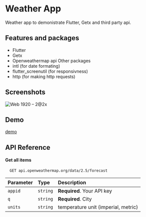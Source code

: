 
# Weather App

Weather app to demonistrate Flutter, Getx and third party api.


## Features and packages

- Flutter
- Getx
- Openweathermap api
Other packages
- intl (for date formating)
- flutter_screenutil (for responsivness)
- http (for making http requests)


## Screenshots

![Web 1920 – 2@2x](https://user-images.githubusercontent.com/78848952/212560708-1b30175c-c12f-44c1-92d5-72a38198d50b.jpg)


## Demo

[demo](https://user-images.githubusercontent.com/78848952/212564512-d7f596ba-53df-4e3a-9969-63db1be405c9.mp4)


## API Reference

#### Get all items

```http
  GET api.openweathermap.org/data/2.5/forecast
```

| Parameter | Type     | Description                |
| :-------- | :------- | :------------------------- |
| `appid` | `string` | **Required**. Your API key |
| `q` | `string` | **Required**. City |
| `units` | `string` | temperature unit (imperial, metric) |

